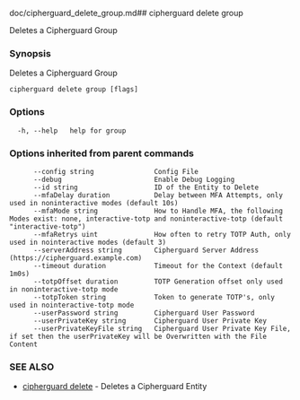 doc/cipherguard_delete_group.md## cipherguard delete group

Deletes a Cipherguard Group

### Synopsis

Deletes a Cipherguard Group

```
cipherguard delete group [flags]
```

### Options

```
  -h, --help   help for group
```

### Options inherited from parent commands

```
      --config string               Config File
      --debug                       Enable Debug Logging
      --id string                   ID of the Entity to Delete
      --mfaDelay duration           Delay between MFA Attempts, only used in noninteractive modes (default 10s)
      --mfaMode string              How to Handle MFA, the following Modes exist: none, interactive-totp and noninteractive-totp (default "interactive-totp")
      --mfaRetrys uint              How often to retry TOTP Auth, only used in nointeractive modes (default 3)
      --serverAddress string        Cipherguard Server Address (https://cipherguard.example.com)
      --timeout duration            Timeout for the Context (default 1m0s)
      --totpOffset duration         TOTP Generation offset only used in noninteractive-totp mode
      --totpToken string            Token to generate TOTP's, only used in nointeractive-totp mode
      --userPassword string         Cipherguard User Password
      --userPrivateKey string       Cipherguard User Private Key
      --userPrivateKeyFile string   Cipherguard User Private Key File, if set then the userPrivateKey will be Overwritten with the File Content
```

### SEE ALSO

* [cipherguard delete](cipherguard_delete)	 - Deletes a Cipherguard Entity

